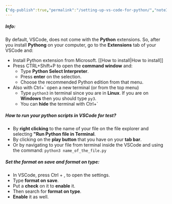 ```yaml
---
{"dg-publish":true,"permalink":"/setting-up-vs-code-for-python/","noteIcon":""}
---
```


##### Info:
By default, VSCode, does not come with the **Python** extensions. So, after you install **Pythong** on your computer, go to the **Extensions** tab of your VSCode and:
- Install Python extension from Microsoft. [[How to install\|How to install]]
- Press CTRL+Shift+P to open the **command window** and:
	- Type **Python Select Interpreter**.
	- Press **enter** on the selection.
	- Choose the recommended Python edition from that menu. 
- Also with Ctrl+\` open a new terminal (or from the top menu)
	- Type `python3` in terminal since you are in **Linux**. If you are on **Windows** then you should type `py3`. 
	- You can **hide** the terminal with Ctrl+\`

##### How to run your python scripts in VSCode for test?
- By **right clicking** to the name of your file on the file explorer and selecting **"Run Python file in Terminal**.
- By clicking on the **play button** that you have on your **tab bar**.
- Or by navigating to your file from terminal inside the VSCode and using the command: `python3 name_of_the_file.py`

##### Set the format on save and format on type:
- In VSCode, press Ctrl + , to open the settings.
- Type **format on save**.
- Put a **check** on it to **enable** it.
- Then search for **format on type**.
- **Enable** it as well.